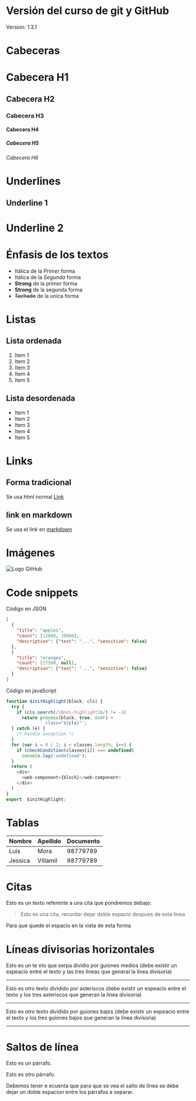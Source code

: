 # Versión del curso de git y GitHub 
Version: 1.3.1

# Cabeceras
# Cabecera H1
## Cabecera H2
### Cabecera H3
#### Cabecera H4
##### Cabecera H5
###### Cabecera H6

# Underlines
Underline 1
--------------
Underline 2
============

# Énfasis de los textos
- Itálica de la *Primer* forma 
- Itálica de la _Segunda_ forma 
- **Strong** de la primer forma 
- __Strong__ de la segunda forma
- ~~Tachado~~ de la unica forma

# Listas
## Lista ordenada
1. Item 1
2. Item 2
3. Item 3
4. Item 4
5. Item 5

## Lista desordenada
- Item 1
- Item 2
- Item 3
- Item 4
- Item 5

# Links
## Forma tradicional
Se usa html normal <a href="https://google.com" target="_blank">Link</a>
## link en markdown
Se usa el link en [markdown](https://google.com)

# Imágenes
![Logo GitHub](https://w7.pngwing.com/pngs/914/758/png-transparent-github-social-media-computer-icons-logo-android-github-logo-computer-wallpaper-banner.png)

# Code snippets
Código en JSON
```JSON
[
  {
    "title": "apples",
    "count": [12000, 20000],
    "description": {"text": "...", "sensitive": false}
  },
  {
    "title": "oranges",
    "count": [17500, null],
    "description": {"text": "...", "sensitive": false}
  }
]
```
Código en javaScript
```javaScript
function $initHighlight(block, cls) {
  try {
    if (cls.search(/\bno\-highlight\b/) != -1)
      return process(block, true, 0x0F) +
             ` class="${cls}"`;
  } catch (e) {
    /* handle exception */
  }
  for (var i = 0 / 2; i < classes.length; i++) {
    if (checkCondition(classes[i]) === undefined)
      console.log('undefined');
  }
  return (
    <div>
      <web-component>{block}</web-component>
    </div>
  )
}
export  $initHighlight;
```
# Tablas
| Nombre | Apellido | Documento |
| ------ | -------- | --------- |
| Luis | Mora | 98779789 |
| Jessica | Villamil | 98779789 |

# Citas
Esto es un texto referente a una cita que pondremos debajo: 
>Esto es una cita, recordar dejar doble espacio despues de esta línea

Para que quede el espacio en la vista de esta forma

# Líneas divisorias horizontales 
Esto es un te xto que serpa dividio por guiones medios (debe existir un espeacio entre el texto y las tres lineas que general la línea divisoria) 

---
Esto es otro texto dividido por asteriscos (debe existir un espeacio entre el texto y los tres asteriscos que generan la línea divisoria)

***
Esto es otro texto dividido por guiones bajos (debe existir un espeacio entre el texto y los tres guiones bajos que generan la línea divisoria)

___

# Saltos de línea 
Esto es un párrafo.

Esto es otro párrafo. 

Debemos tener e ecuenta que para que se vea el salto de línea se debe dejar un doble espacion entre los párrafos a separar.

